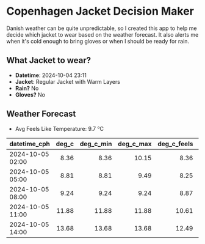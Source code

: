 
# Copenhagen Jacket Decision Maker

Danish weather can be quite unpredictable, so I created this app to help me decide which jacket to wear based on the weather forecast. 
It also alerts me when it's cold enough to bring gloves or when I should be ready for rain.

## What Jacket to wear?

- **Datetime**: 2024-10-04 23:11
- **Jacket**: Regular Jacket with Warm Layers
- **Rain?** No
- **Gloves?** No

## Weather Forecast
- Avg Feels Like Temperature: 9.7 °C

| datetime_cph     |   deg_c |   deg_c_min |   deg_c_max |   deg_c_feels | weather   | wind   | rain   |
|:-----------------|--------:|------------:|------------:|--------------:|:----------|:-------|:-------|
| 2024-10-05 02:00 |    8.36 |        8.36 |       10.15 |          8.36 | Clear     | Low    | None   |
| 2024-10-05 05:00 |    8.81 |        8.81 |        9.49 |          8.25 | Clear     | Low    | None   |
| 2024-10-05 08:00 |    9.24 |        9.24 |        9.24 |          8.87 | Clear     | Low    | None   |
| 2024-10-05 11:00 |   11.88 |       11.88 |       11.88 |         10.61 | Clear     | Low    | None   |
| 2024-10-05 14:00 |   13.68 |       13.68 |       13.68 |         12.49 | Clear     | Low    | None   |
        